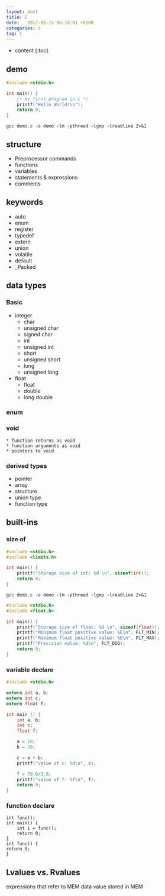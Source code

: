 ```yaml
---
layout: post
title: C
date:   2017-06-15 06:18:01 +0100
categories: c
tag: c
---
```


* content
{:toc}

## demo

```c
#include <stdio.h>

int main() {
    /* my first program in c */
    printf("Hello World!\n");
    return 0;
}

```
`gcc demo.c -o demo -lm -pthread -lgmp -lreadline 2>&1`

## structure

* Preprocessor commands
* functions
* variables
* statements & expressions
* comments

## keywords

* auto
* enum
* register
* typedef
* extern
* union
* volatile
* default
* _Packed

## data types

### Basic
* integer
    * char
    * unsigned char
    * signed char
    * int
    * unsigned int
    * short
    * unsigned short
    * long
    * unsigned long
* float
    * float
    * double
    * long double
### enum
### void
    * function returns as void
    * function arguments as void
    * pointers to void
### derived types
* pointer
* array
* structure
* union type
* function type

## built-ins

### size of
```c
#include <stdio.h>
#include <limits.h>

int main() {
    printf("Storage size of int: %d \n", sizeof(int));
    return 0;
}
```

`gcc demo.c -o demo -lm -pthread -lgmp -lreadline 2>&1`

```c
#include <stdio.h>
#include <float.h>

int main() {
    printf("Storage size of float: %d \n", sizeof(float));
    printf("Minimum float positive value: %E\n", FLT_MIN);
    printf("Maximum float positive value: %E\n", FLT_MAX);
    printf("Precision value: %d\n", FLT_DIG);
    return 0;
}
```
### variable declare
```c
#include <stdio.h>

extern int a, b;
extern int c;
extern float f;

int main () {
    int a, b;
    int c;
    float f;

    a = 10;
    b = 20;

    c = a + b;
    printf("value of c: %d\n", c);

    f = 70.0/3.0;
    printf("value of f: %f\n", f);
    return 0;
}
```

### function declare
```
int func();
int main() {
    int i = func();
    return 0;
}
int func() {
return 0;
}
```

## Lvalues vs. Rvalues
expressions that refer to MEM
data value stored in MEM

[jekyll]:      http://jekyllrb.com
[jekyll-gh]:   https://github.com/jekyll/jekyll
[jekyll-help]: https://github.com/jekyll/jekyll-help
